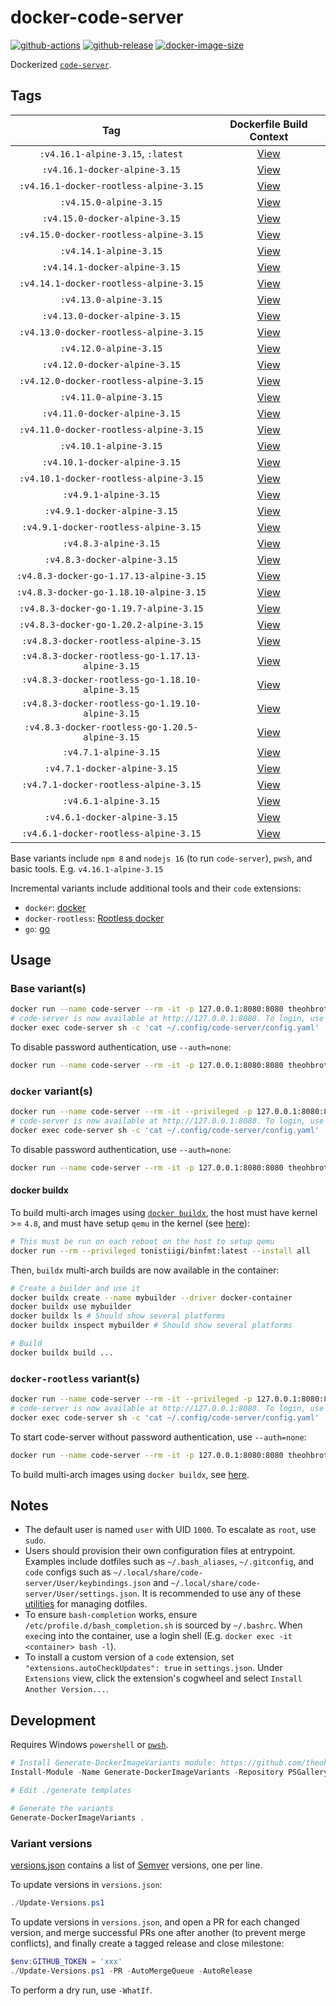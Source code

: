 # docker-code-server

[![github-actions](https://github.com/theohbrothers/docker-code-server/workflows/ci-master-pr/badge.svg)](https://github.com/theohbrothers/docker-code-server/actions)
[![github-release](https://img.shields.io/github/v/release/theohbrothers/docker-code-server?style=flat-square)](https://github.com/theohbrothers/docker-code-server/releases/)
[![docker-image-size](https://img.shields.io/docker/image-size/theohbrothers/docker-code-server/latest)](https://hub.docker.com/r/theohbrothers/docker-code-server)

Dockerized [`code-server`](https://github.com/coder/code-server).

## Tags

| Tag | Dockerfile Build Context |
|:-------:|:---------:|
| `:v4.16.1-alpine-3.15`, `:latest` | [View](variants/v4.16.1-alpine-3.15) |
| `:v4.16.1-docker-alpine-3.15` | [View](variants/v4.16.1-docker-alpine-3.15) |
| `:v4.16.1-docker-rootless-alpine-3.15` | [View](variants/v4.16.1-docker-rootless-alpine-3.15) |
| `:v4.15.0-alpine-3.15` | [View](variants/v4.15.0-alpine-3.15) |
| `:v4.15.0-docker-alpine-3.15` | [View](variants/v4.15.0-docker-alpine-3.15) |
| `:v4.15.0-docker-rootless-alpine-3.15` | [View](variants/v4.15.0-docker-rootless-alpine-3.15) |
| `:v4.14.1-alpine-3.15` | [View](variants/v4.14.1-alpine-3.15) |
| `:v4.14.1-docker-alpine-3.15` | [View](variants/v4.14.1-docker-alpine-3.15) |
| `:v4.14.1-docker-rootless-alpine-3.15` | [View](variants/v4.14.1-docker-rootless-alpine-3.15) |
| `:v4.13.0-alpine-3.15` | [View](variants/v4.13.0-alpine-3.15) |
| `:v4.13.0-docker-alpine-3.15` | [View](variants/v4.13.0-docker-alpine-3.15) |
| `:v4.13.0-docker-rootless-alpine-3.15` | [View](variants/v4.13.0-docker-rootless-alpine-3.15) |
| `:v4.12.0-alpine-3.15` | [View](variants/v4.12.0-alpine-3.15) |
| `:v4.12.0-docker-alpine-3.15` | [View](variants/v4.12.0-docker-alpine-3.15) |
| `:v4.12.0-docker-rootless-alpine-3.15` | [View](variants/v4.12.0-docker-rootless-alpine-3.15) |
| `:v4.11.0-alpine-3.15` | [View](variants/v4.11.0-alpine-3.15) |
| `:v4.11.0-docker-alpine-3.15` | [View](variants/v4.11.0-docker-alpine-3.15) |
| `:v4.11.0-docker-rootless-alpine-3.15` | [View](variants/v4.11.0-docker-rootless-alpine-3.15) |
| `:v4.10.1-alpine-3.15` | [View](variants/v4.10.1-alpine-3.15) |
| `:v4.10.1-docker-alpine-3.15` | [View](variants/v4.10.1-docker-alpine-3.15) |
| `:v4.10.1-docker-rootless-alpine-3.15` | [View](variants/v4.10.1-docker-rootless-alpine-3.15) |
| `:v4.9.1-alpine-3.15` | [View](variants/v4.9.1-alpine-3.15) |
| `:v4.9.1-docker-alpine-3.15` | [View](variants/v4.9.1-docker-alpine-3.15) |
| `:v4.9.1-docker-rootless-alpine-3.15` | [View](variants/v4.9.1-docker-rootless-alpine-3.15) |
| `:v4.8.3-alpine-3.15` | [View](variants/v4.8.3-alpine-3.15) |
| `:v4.8.3-docker-alpine-3.15` | [View](variants/v4.8.3-docker-alpine-3.15) |
| `:v4.8.3-docker-go-1.17.13-alpine-3.15` | [View](variants/v4.8.3-docker-go-1.17.13-alpine-3.15) |
| `:v4.8.3-docker-go-1.18.10-alpine-3.15` | [View](variants/v4.8.3-docker-go-1.18.10-alpine-3.15) |
| `:v4.8.3-docker-go-1.19.7-alpine-3.15` | [View](variants/v4.8.3-docker-go-1.19.7-alpine-3.15) |
| `:v4.8.3-docker-go-1.20.2-alpine-3.15` | [View](variants/v4.8.3-docker-go-1.20.2-alpine-3.15) |
| `:v4.8.3-docker-rootless-alpine-3.15` | [View](variants/v4.8.3-docker-rootless-alpine-3.15) |
| `:v4.8.3-docker-rootless-go-1.17.13-alpine-3.15` | [View](variants/v4.8.3-docker-rootless-go-1.17.13-alpine-3.15) |
| `:v4.8.3-docker-rootless-go-1.18.10-alpine-3.15` | [View](variants/v4.8.3-docker-rootless-go-1.18.10-alpine-3.15) |
| `:v4.8.3-docker-rootless-go-1.19.10-alpine-3.15` | [View](variants/v4.8.3-docker-rootless-go-1.19.10-alpine-3.15) |
| `:v4.8.3-docker-rootless-go-1.20.5-alpine-3.15` | [View](variants/v4.8.3-docker-rootless-go-1.20.5-alpine-3.15) |
| `:v4.7.1-alpine-3.15` | [View](variants/v4.7.1-alpine-3.15) |
| `:v4.7.1-docker-alpine-3.15` | [View](variants/v4.7.1-docker-alpine-3.15) |
| `:v4.7.1-docker-rootless-alpine-3.15` | [View](variants/v4.7.1-docker-rootless-alpine-3.15) |
| `:v4.6.1-alpine-3.15` | [View](variants/v4.6.1-alpine-3.15) |
| `:v4.6.1-docker-alpine-3.15` | [View](variants/v4.6.1-docker-alpine-3.15) |
| `:v4.6.1-docker-rootless-alpine-3.15` | [View](variants/v4.6.1-docker-rootless-alpine-3.15) |

Base variants include `npm 8` and `nodejs 16` (to run `code-server`), `pwsh`, and basic tools. E.g. `v4.16.1-alpine-3.15`

Incremental variants include additional tools and their `code` extensions:

- `docker`: [docker](https://docs.docker.com/engine/)
- `docker-rootless`: [Rootless docker](https://docs.docker.com/engine/security/rootless/)
- `go`: [go](https://go.dev)

## Usage

### Base variant(s)

```sh
docker run --name code-server --rm -it -p 127.0.0.1:8080:8080 theohbrothers/docker-code-server:v4.16.1-alpine-3.15
# code-server is now available at http://127.0.0.1:8080. To login, use the password in the config file: --bind-addr=0.0.0.0:8080 --auth=none --disable-telemetry --disable-update-check
docker exec code-server sh -c 'cat ~/.config/code-server/config.yaml'
```

To disable password authentication, use `--auth=none`:

```sh
docker run --name code-server --rm -it -p 127.0.0.1:8080:8080 theohbrothers/docker-code-server:v4.16.1-alpine-3.15 --bind-addr=0.0.0.0:8080 --auth=none --disable-telemetry --disable-update-check
```

### `docker` variant(s)

```sh
docker run --name code-server --rm -it --privileged -p 127.0.0.1:8080:8080 theohbrothers/docker-code-server:v4.16.1-docker-alpine-3.15
# code-server is now available at http://127.0.0.1:8080. To login, use the password in the config file:
docker exec code-server sh -c 'cat ~/.config/code-server/config.yaml'
```

To disable password authentication, use `--auth=none`:

```sh
docker run --name code-server --rm -it -p 127.0.0.1:8080:8080 theohbrothers/docker-code-server:v4.16.1-docker-alpine-3.15 --bind-addr=0.0.0.0:8080 --auth=none --disable-telemetry --disable-update-check
```

#### docker buildx

To build multi-arch images using [`docker buildx`](https://docs.docker.com/engine/reference/commandline/buildx/), the host must have kernel >= `4.8`, and must have setup `qemu` in the kernel (see [here](https://github.com/docker/setup-qemu-action)):

```sh
# This must be run on each reboot on the host to setup qemu
docker run --rm --privileged tonistiigi/binfmt:latest --install all
```

Then, `buildx` multi-arch builds are now available in the container:

```sh
# Create a builder and use it
docker buildx create --name mybuilder --driver docker-container
docker buildx use mybuilder
docker buildx ls # Should show several platforms
docker buildx inspect mybuilder # Should show several platforms

# Build
docker buildx build ...
```

### `docker-rootless` variant(s)

```sh
docker run --name code-server --rm -it --privileged -p 127.0.0.1:8080:8080 theohbrothers/docker-code-server:v4.16.1-docker-rootless-alpine-3.15
# code-server is now available at http://127.0.0.1:8080. To login, use the password in the config file:
docker exec code-server sh -c 'cat ~/.config/code-server/config.yaml'
```

To start code-server without password authentication, use `--auth=none`:

```sh
docker run --name code-server --rm -it -p 127.0.0.1:8080:8080 theohbrothers/docker-code-server:v4.16.1-docker-rootless-alpine-3.15 --bind-addr=0.0.0.0:8080 --auth=none --disable-telemetry --disable-update-check
```

To build multi-arch images using `docker buildx`, see [here](#docker-buildx).

## Notes

- The default user is named `user` with UID `1000`. To escalate as `root`, use `sudo`.
- Users should provision their own configuration files at entrypoint. Examples include dotfiles such as `~/.bash_aliases`, `~/.gitconfig`, and `code` configs such as `~/.local/share/code-server/User/keybindings.json` and `~/.local/share/code-server/User/settings.json`. It is recommended to use any of these [utilities](https://dotfiles.github.io/utilities/) for managing dotfiles.
- To ensure `bash-completion` works, ensure `/etc/profile.d/bash_completion.sh` is sourced by `~/.bashrc`. When `exec`ing into the container, use a login shell (E.g. `docker exec -it <container> bash -l`).
- To install a custom version of a `code` extension, set `"extensions.autoCheckUpdates": true` in `settings.json`. Under `Extensions` view, click the extension's cogwheel and select `Install Another Version...`.

## Development

Requires Windows `powershell` or [`pwsh`](https://github.com/PowerShell/PowerShell).

```powershell
# Install Generate-DockerImageVariants module: https://github.com/theohbrothers/Generate-DockerImageVariants
Install-Module -Name Generate-DockerImageVariants -Repository PSGallery -Scope CurrentUser -Force -Verbose

# Edit ./generate templates

# Generate the variants
Generate-DockerImageVariants .
```

### Variant versions

[versions.json](generate/definitions/versions.json) contains a list of [Semver](https://semver.org/) versions, one per line.

To update versions in `versions.json`:

```powershell
./Update-Versions.ps1
```

To update versions in `versions.json`, and open a PR for each changed version, and merge successful PRs one after another (to prevent merge conflicts), and finally create a tagged release and close milestone:

```powershell
$env:GITHUB_TOKEN = 'xxx'
./Update-Versions.ps1 -PR -AutoMergeQueue -AutoRelease
```

To perform a dry run, use `-WhatIf`.
